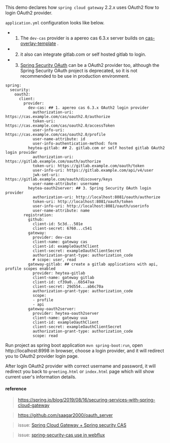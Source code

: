 
This demo declares how `spring cloud gateway` 2.2.x uses OAuth2 flow to login OAuth2 provider.

`application.yml` configuration looks like below. 

* 1. The `dev-cas` provider is a apereo cas 6.3.x server builds on [cas-overlay-template](https://github.com/apereo/cas-overlay-template) .

* 2. it also can integrate gitlab.com or self hosted gitlab to login.

* 3. [Spring Security OAuth](https://github.com/spring-projects/spring-security-oauth) can be a OAuth2 provider too, although the Spring Security OAuth project is deprecated, so it is not recommended to be use in production environment.

```
spring:
  security:
    oauth2:
      client:
        provider:
          dev-cas: ## 1. apereo cas 6.3.x OAuth2 login provider
            authorization-uri: https://cas.example.com/cas/oauth2.0/authorize
            token-uri: https://cas.example.com/cas/oauth2.0/accessToken
            user-info-uri: https://cas.example.com/cas/oauth2.0/profile
            user-name-attribute: id
            user-info-authentication-method: form
          heytea-gitlab: ## 2. gitlab.com or self hosted gitlab OAuth2 login provider
            authorization-uri: https://gitlab.example.com/oauth/authorize
            token-uri: https://gitlab.example.com/oauth/token
            user-info-uri: https://gitlab.example.com/api/v4/user
            jwk-set-uri: https://gitlab.example.com/oauth/discovery/keys
            user-name-attribute: username
          heytea-oauth2server: ## 3. Spring Security OAuth login provider
            authorization-uri: http://localhost:8081/oauth/authorize
            token-uri: http://localhost:8081/oauth/token
            user-info-uri: http://localhost:8081/oauth/userinfo
            user-name-attribute: name
        registration:
          github:
            client-id: 5c3d...501e
            client-secret: 6760...c541
          gateway:
            provider: dev-cas
            client-name: gateway cas
            client-id: exampleOauthClient
            client-secret: exampleOauthClientSecret
            authorization-grant-type: authorization_code
            # scope: user, read
          gateway-gitlab: ## create a gitlab applications with api, profile scopes enabled
            provider: heytea-gitlab
            client-name: gateway gitlab
            client-id: cf39a0...6b547aa
            client-secret: 29d554...ab6c70a
            authorization-grant-type: authorization_code
            scope:
            - profile
            - api
          gateway-oauth2server:
            provider: heytea-oauth2server
            client-name: gateway uua
            client-id: exampleOauthClient
            client-secret: exampleOauthClientSecret
            authorization-grant-type: authorization_code
            scope: read
```

Run project as spring boot application `mvn spring-boot:run`, open http://localhost:8998 in browser, choose a login provider, and it will redirect you to OAuth2 provider login page.

After login OAuth2 provider with correct username and password, it will redirect you back to `greeting.html` or `index.html` page which will show current user's information details.

#### reference

> https://spring.io/blog/2019/08/16/securing-services-with-spring-cloud-gateway

> https://github.com/saagar2000/oauth_server

> issue: [Spring Cloud Gateway + Spring security CAS](https://github.com/spring-cloud/spring-cloud-gateway/issues/987)

> issue: [spring-security-cas use in webflux](https://github.com/spring-projects/spring-security/issues/5887)

